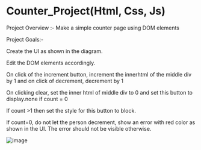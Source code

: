 # Counter_Project(Html, Css, Js)
Project Overview :-
Make a simple counter page using DOM elements

Project Goals:- 

Create the UI as shown in the diagram.

Edit the DOM elements accordingly.

On click of the increment button, increment the innerhtml of the middle div by 1 and on click of decrement, decrement by 1

On clicking clear, set the inner html of middle div to 0 and set this button to display.none if count = 0

If count >1 then set the style for this button to block.

If count=0, do not let the person decrement, show an error with red color as shown in the UI. The error should not be visible otherwise.


![image](https://github.com/sakshi-1140/Counter_Project/assets/103510144/9366bb65-f260-4a4d-ba8f-1998d6f30b60)

